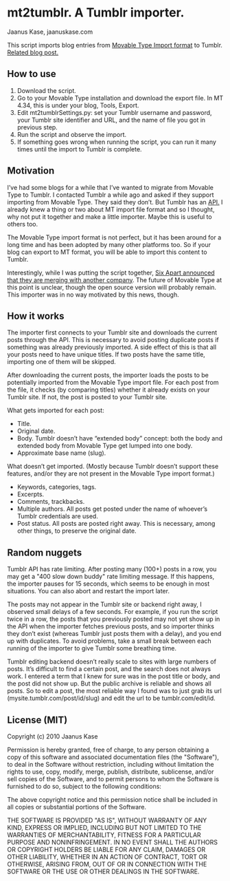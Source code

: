 # mt2tumblr. A Tumblr importer.

Jaanus Kase, jaanuskase.com

This script imports blog entries from [Movable Type Import format](http://www.sixapart.com/movabletype/docs/mtimport) to Tumblr. [Related blog post.](http://jaanus.com/post/1451099140/mt2tumblr-import-blog-posts-fr)

## How to use

1. Download the script.
1. Go to your Movable Type installation and download the export file. In MT 4.34, this is under your blog, Tools, Export.
1. Edit mt2tumblrSettings.py: set your Tumblr username and password, your Tumblr site identifier and URL, and the name of file you got in previous step.
1. Run the script and observe the import.
1. If something goes wrong when running the script, you can run it many times until the import to Tumblr is complete.

## Motivation

I’ve had some blogs for a while that I’ve wanted to migrate from Movable Type to Tumblr. I contacted Tumblr a while ago and asked if they support importing from Movable Type. They said they don’t. But Tumblr has an [API.](http://www.tumblr.com/docs/en/api) I already knew a thing or two about MT import file format and so I thought, why not put it together and make a little importer. Maybe this is useful to others too.

The Movable Type import format is not perfect, but it has been around for a long time and has been adopted by many other platforms too. So if your blog can export to MT format, you will be able to import this content to Tumblr.

Interestingly, while I was putting the script together, [Six Apart announced that they are merging with another company](http://www.sixapart.com/blog/2010/09/say-hello.html). The future of Movable Type at this point is unclear, though the open source version will probably remain. This importer was in no way motivated by this news, though.

## How it works

The importer first connects to your Tumblr site and downloads the current posts through the API. This is necessary to avoid posting duplicate posts if something was already previously imported. A side effect of this is that all your posts need to have unique titles. If two posts have the same title, importing one of them will be skipped.

After downloading the current posts, the importer loads the posts to be potentially imported from the Movable Type import file. For each post from the file, it checks (by comparing titles) whether it already exists on your Tumblr site. If not, the post is posted to your Tumblr site.

What gets imported for each post:

* Title.
* Original date.
* Body. Tumblr doesn’t have “extended body” concept: both the body and extended body from Movable Type get lumped into one body.
* Approximate base name (slug).

What doesn’t get imported. (Mostly because Tumblr doesn’t support these features, and/or they are not present in the Movable Type import format.)

* Keywords, categories, tags.
* Excerpts.
* Comments, trackbacks.
* Multiple authors. All posts get posted under the name of whoever’s Tumblr credentials are used.
* Post status. All posts are posted right away. This is necessary, among other things, to preserve the original date.

## Random nuggets

Tumblr API has rate limiting. After posting many (100+) posts in a row, you may get a "400 slow down buddy" rate limiting message. If this happens, the importer pauses for 15 seconds, which seems to be enough in most situations. You can also abort and restart the import later.

The posts may not appear in the Tumblr site or backend right away, I observed small delays of a few seconds. For example, if you run the script twice in a row, the posts that you previously posted may not yet show up in the API when the importer fetches previous posts, and so importer thinks they don’t exist (whereas Tumblr just posts them with a delay), and you end up with duplicates. To avoid problems, take a small break between each running of the importer to give Tumblr some breathing time.

Tumblr editing backend doesn’t really scale to sites with large numbers of posts. It’s difficult to find a certain post, and the search does not always work. I entered a term that I knew for sure was in the post title or body, and the post did not show up. But the public archive is reliable and shows all posts. So to edit a post, the most reliable way I found was to just grab its url (mysite.tumblr.com/post/id/slug) and edit the url to be tumblr.com/edit/id.

## License (MIT)

Copyright (c) 2010 Jaanus Kase

Permission is hereby granted, free of charge, to any person obtaining a copy
of this software and associated documentation files (the "Software"), to deal
in the Software without restriction, including without limitation the rights
to use, copy, modify, merge, publish, distribute, sublicense, and/or sell
copies of the Software, and to permit persons to whom the Software is
furnished to do so, subject to the following conditions:

The above copyright notice and this permission notice shall be included in
all copies or substantial portions of the Software.

THE SOFTWARE IS PROVIDED "AS IS", WITHOUT WARRANTY OF ANY KIND, EXPRESS OR
IMPLIED, INCLUDING BUT NOT LIMITED TO THE WARRANTIES OF MERCHANTABILITY,
FITNESS FOR A PARTICULAR PURPOSE AND NONINFRINGEMENT. IN NO EVENT SHALL THE
AUTHORS OR COPYRIGHT HOLDERS BE LIABLE FOR ANY CLAIM, DAMAGES OR OTHER
LIABILITY, WHETHER IN AN ACTION OF CONTRACT, TORT OR OTHERWISE, ARISING FROM,
OUT OF OR IN CONNECTION WITH THE SOFTWARE OR THE USE OR OTHER DEALINGS IN
THE SOFTWARE.
